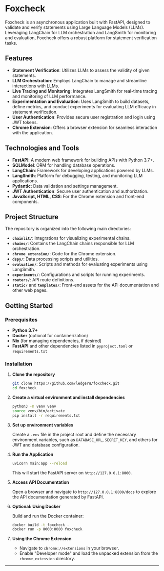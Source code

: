 
# Foxcheck

Foxcheck is an asynchronous application built with FastAPI, designed to validate and verify statements using Large Language Models (LLMs). Leveraging LangChain for LLM orchestration and LangSmith for monitoring and evaluation, Foxcheck offers a robust platform for statement verification tasks.

## Features

- **Statement Verification**: Utilizes LLMs to assess the validity of given statements.
- **LLM Orchestration**: Employs LangChain to manage and streamline interactions with LLMs.
- **Live Tracing and Monitoring**: Integrates LangSmith for real-time tracing and monitoring of LLM performance.
- **Experimentation and Evaluation**: Uses LangSmith to build datasets, define metrics, and conduct experiments for evaluating LLM efficacy in statement verification.
- **User Authentication**: Provides secure user registration and login using JWT tokens.
- **Chrome Extension**: Offers a browser extension for seamless interaction with the application.

## Technologies and Tools

- **FastAPI**: A modern web framework for building APIs with Python 3.7+.
- **SQLModel**: ORM for handling database operations.
- **LangChain**: Framework for developing applications powered by LLMs.
- **LangSmith**: Platform for debugging, testing, and monitoring LLM applications.
- **Pydantic**: Data validation and settings management.
- **JWT Authentication**: Secure user authentication and authorization.
- **JavaScript, HTML, CSS**: For the Chrome extension and front-end components.

## Project Structure

The repository is organized into the following main directories:

- **`chainlit/`**: Integrations for visualizing experimental chains.
- **`chains/`**: Contains the LangChain chains responsible for LLM orchestration.
- **`chrome_extension/`**: Code for the Chrome extension.
- **`dspy/`**: Data processing scripts and utilities.
- **`evaluation/`**: Scripts and methods for evaluating experiments using LangSmith.
- **`experiments/`**: Configurations and scripts for running experiments.
- **`routers/`**: API route definitions.
- **`static/`** and **`templates/`**: Front-end assets for the API documentation and other web pages.

## Getting Started

### Prerequisites

- **Python 3.7+**
- **Docker** (optional for containerization)
- **Nix** (for managing dependencies, if desired)
- **FastAPI** and other dependencies listed in `pyproject.toml` or `requirements.txt`

### Installation

1. **Clone the repository**

   ```bash
   git clone https://github.com/ledgerW/foxcheck.git
   cd foxcheck
   ```

2. **Create a virtual environment and install dependencies**

   ```bash
   python3 -m venv venv
   source venv/bin/activate
   pip install -r requirements.txt
   ```

3. **Set up environment variables**

   Create a `.env` file in the project root and define the necessary environment variables, such as `DATABASE_URL`, `SECRET_KEY`, and others for JWT and database configuration.

4. **Run the Application**

   ```bash
   uvicorn main:app --reload
   ```

   This will start the FastAPI server on `http://127.0.0.1:8000`.

5. **Access API Documentation**

   Open a browser and navigate to `http://127.0.0.1:8000/docs` to explore the API documentation generated by FastAPI.

6. **Optional: Using Docker**

   Build and run the Docker container:

   ```bash
   docker build -t foxcheck .
   docker run -p 8000:8000 foxcheck
   ```

7. **Using the Chrome Extension**

   - Navigate to `chrome://extensions` in your browser.
   - Enable "Developer mode" and load the unpacked extension from the `chrome_extension` directory.

---
